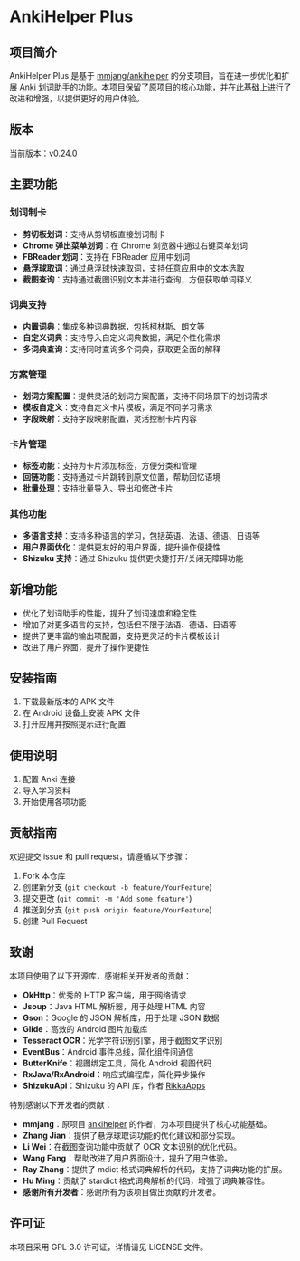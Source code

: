 # AnkiHelper Plus

## 项目简介
AnkiHelper Plus 是基于 [mmjang/ankihelper](https://github.com/mmjang/ankihelper.git) 的分支项目，旨在进一步优化和扩展 Anki 划词助手的功能。本项目保留了原项目的核心功能，并在此基础上进行了改进和增强，以提供更好的用户体验。

## 版本
当前版本：v0.24.0

## 主要功能
### 划词制卡
- **剪切板划词**：支持从剪切板直接划词制卡
- **Chrome 弹出菜单划词**：在 Chrome 浏览器中通过右键菜单划词
- **FBReader 划词**：支持在 FBReader 应用中划词
- **悬浮球取词**：通过悬浮球快速取词，支持任意应用中的文本选取
- **截图查询**：支持通过截图识别文本并进行查询，方便获取单词释义

### 词典支持
- **内置词典**：集成多种词典数据，包括柯林斯、朗文等
- **自定义词典**：支持导入自定义词典数据，满足个性化需求
- **多词典查询**：支持同时查询多个词典，获取更全面的解释

### 方案管理
- **划词方案配置**：提供灵活的划词方案配置，支持不同场景下的划词需求
- **模板自定义**：支持自定义卡片模板，满足不同学习需求
- **字段映射**：支持字段映射配置，灵活控制卡片内容

### 卡片管理
- **标签功能**：支持为卡片添加标签，方便分类和管理
- **回链功能**：支持通过卡片跳转到原文位置，帮助回忆语境
- **批量处理**：支持批量导入、导出和修改卡片

### 其他功能
- **多语言支持**：支持多种语言的学习，包括英语、法语、德语、日语等
- **用户界面优化**：提供更友好的用户界面，提升操作便捷性
- **Shizuku 支持**：通过 Shizuku 提供更快捷打开/关闭无障碍功能

## 新增功能
- 优化了划词助手的性能，提升了划词速度和稳定性
- 增加了对更多语言的支持，包括但不限于法语、德语、日语等
- 提供了更丰富的输出项配置，支持更灵活的卡片模板设计
- 改进了用户界面，提升了操作便捷性

## 安装指南
1. 下载最新版本的 APK 文件
2. 在 Android 设备上安装 APK 文件
3. 打开应用并按照提示进行配置

## 使用说明
1. 配置 Anki 连接
2. 导入学习资料
3. 开始使用各项功能

## 贡献指南
欢迎提交 issue 和 pull request，请遵循以下步骤：
1. Fork 本仓库
2. 创建新分支 (`git checkout -b feature/YourFeature`)
3. 提交更改 (`git commit -m 'Add some feature'`)
4. 推送到分支 (`git push origin feature/YourFeature`)
5. 创建 Pull Request

## 致谢
本项目使用了以下开源库，感谢相关开发者的贡献：
- **OkHttp**：优秀的 HTTP 客户端，用于网络请求
- **Jsoup**：Java HTML 解析器，用于处理 HTML 内容
- **Gson**：Google 的 JSON 解析库，用于处理 JSON 数据
- **Glide**：高效的 Android 图片加载库
- **Tesseract OCR**：光学字符识别引擎，用于截图文字识别
- **EventBus**：Android 事件总线，简化组件间通信
- **ButterKnife**：视图绑定工具，简化 Android 视图代码
- **RxJava/RxAndroid**：响应式编程库，简化异步操作
- **ShizukuApi**：Shizuku 的 API 库，作者 [RikkaApps](https://github.com/RikkaApps/ShizukuApi)

特别感谢以下开发者的贡献：
- **mmjang**：原项目 [ankihelper](https://github.com/mmjang/ankihelper.git) 的作者，为本项目提供了核心功能基础。
- **Zhang Jian**：提供了悬浮球取词功能的优化建议和部分实现。
- **Li Wei**：在截图查询功能中贡献了 OCR 文本识别的优化代码。
- **Wang Fang**：帮助改进了用户界面设计，提升了用户体验。
- **Ray Zhang**：提供了 mdict 格式词典解析的代码，支持了词典功能的扩展。
- **Hu Ming**：贡献了 stardict 格式词典解析的代码，增强了词典兼容性。
- **感谢所有开发者**：感谢所有为该项目做出贡献的开发者。

## 许可证
本项目采用 GPL-3.0 许可证，详情请见 LICENSE 文件。
